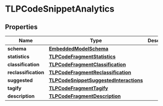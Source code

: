 
# TLPCodeSnippetAnalytics

## Properties
Name | Type | Description | Notes
------------ | ------------- | ------------- | -------------
**schema** | [**EmbeddedModelSchema**](EmbeddedModelSchema) |  |  [optional]
**statistics** | [**TLPCodeFragmentStatistics**](TLPCodeFragmentStatistics) |  |  [optional]
**classification** | [**TLPCodeFragmentClassification**](TLPCodeFragmentClassification) |  |  [optional]
**reclassification** | [**TLPCodeFragmentReclassification**](TLPCodeFragmentReclassification) |  |  [optional]
**suggested** | [**TLPCodeSnippetSuggestedInteractions**](TLPCodeSnippetSuggestedInteractions) |  |  [optional]
**tagify** | [**TLPCodeFragmentTagify**](TLPCodeFragmentTagify) |  |  [optional]
**description** | [**TLPCodeFragmentDescription**](TLPCodeFragmentDescription) |  |  [optional]



